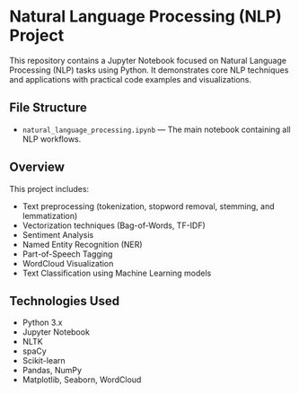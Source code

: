 #  Natural Language Processing (NLP) Project

This repository contains a Jupyter Notebook focused on Natural Language Processing (NLP) tasks using Python. It demonstrates core NLP techniques and applications with practical code examples and visualizations.

##  File Structure

- `natural_language_processing.ipynb` — The main notebook containing all NLP workflows.

##  Overview

This project includes:

- Text preprocessing (tokenization, stopword removal, stemming, and lemmatization)
- Vectorization techniques (Bag-of-Words, TF-IDF)
- Sentiment Analysis
- Named Entity Recognition (NER)
- Part-of-Speech Tagging
- WordCloud Visualization
- Text Classification using Machine Learning models

##  Technologies Used

- Python 3.x
- Jupyter Notebook
- NLTK
- spaCy
- Scikit-learn
- Pandas, NumPy
- Matplotlib, Seaborn, WordCloud
